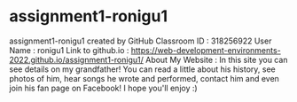 # assignment1-ronigu1
assignment1-ronigu1 created by GitHub Classroom
ID : 318256922 
User Name : ronigu1
Link to github.io : https://web-development-environments-2022.github.io/assignment1-ronigu1/
About My Website : In this site you can see details on my grandfather!
You can read a little about his history, see photos of him, hear songs he wrote and performed, contact him and even join his fan page on Facebook!
I hope you'll enjoy :)